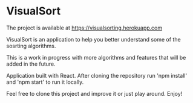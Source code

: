 # VisualSort

The project is available at https://visualsorting.herokuapp.com

 VisualSort is an application to help you better understand some of the sosrting algorithms. 

 This is a work in progress with more algorithms and features that will be added in the future. 

 Application built with React. After cloning the repository run 'npm install' and 'npm start' to run it locally. 

 Feel free to clone this project and improve it or just play around. Enjoy! 
